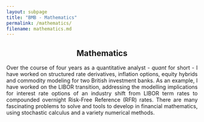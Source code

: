 ```yaml
---
layout: subpage
title: "BMB - Mathematics"
permalink: /mathematics/
filename: mathematics.md
--- 
```


<section class="" id="AboutMe">
  <div class="container-lg p-responsive py-5 py-md-6 ">
    <h1 style="text-align:center;" class="less-shiny-text myboldclass alt-h1 mb-2">Mathematics</h1>
    <p style="text-align:justify; text-justify: inter-word;" class="text-gray">
    Over the course of four years as a quantitative analyst - <em>quant</em> for short - I have worked on structured rate derivatives, inflation options, equity hybrids and commodity modeling for two British investment banks.
    As an example, I have worked on the LIBOR transition, addressing the modelling implications for interest rate options of an industry shift from LIBOR term rates to compounded overnight Risk-Free Reference (RFR) rates.
    There are many fascinating problems to solve and tools to develop in financial mathematics, using stochastic calculus and a variety numerical methods.
    </p>
  </div>
</section>

<div class="picturemidwaywalking pt-4 pb-5">
</div>
